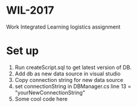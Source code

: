 # WIL-2017
Work Integrated Learning logistics assignment 

# Set up
1) Run createScript.sql to get latest version of DB.
2) Add db as new data source in visual studio
3) Copy connection string for new data source 
3) set connectionString in DBManager.cs line 13 = "yourNewConnectionString"
4) Some cool code here
